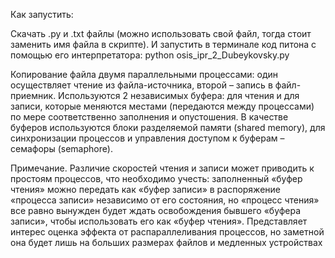 Как запустить:

Скачать .py и .txt файлы (можно использовать свой файл, тогда стоит заменить имя файла в скрипте). И запустить в терминале код питона с помощью его интерпретатора: python osis_ipr_2_Dubeykovsky.py

Копирование файла двумя параллельными процессами: один осуществляет чтение из
файла-источника, второй – запись в файл-приемник. Используются 2 независимых буфера:
для чтения и для записи, которые меняются местами (передаются между процессами) по мере соответственно заполнения и опустошения. В качестве буферов используются блоки разделяемой памяти (shared memory), для синхронизации процессов и управления доступом к
буферам – семафоры (semaphore).


Примечание. Различие скоростей чтения и записи может приводить к простоям процессов, что необходимо учесть: заполненный «буфер чтения» можно передать как «буфер
записи» в распоряжение «процесса записи» независимо от его состояния, но «процесс чтения» все равно вынужден будет ждать освобождения бывшего «буфера записи», чтобы использовать его как «буфер чтения». Представляет интерес оценка эффекта от распараллеливания процессов, но заметной она будет лишь на больших размерах файлов и медленных
устройствах
